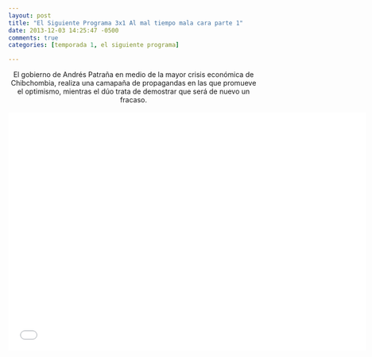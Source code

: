 ```yaml
---
layout: post
title: "El Siguiente Programa 3x1 Al mal tiempo mala cara parte 1"
date: 2013-12-03 14:25:47 -0500
comments: true
categories: [temporada 1, el siguiente programa]

---
```

<div align="center">
El gobierno de Andrés Patraña en medio de la mayor crisis económica de Chibchombia, realiza una camapaña de propagandas en las que promueve el optimismo, mientras el dúo trata de demostrar que será de nuevo un fracaso.
<br></br>
<iframe width="720" height="480" src="//www.youtube.com/embed/VFnGze1kn_0" frameborder="0" allowfullscreen></iframe>
</div>
